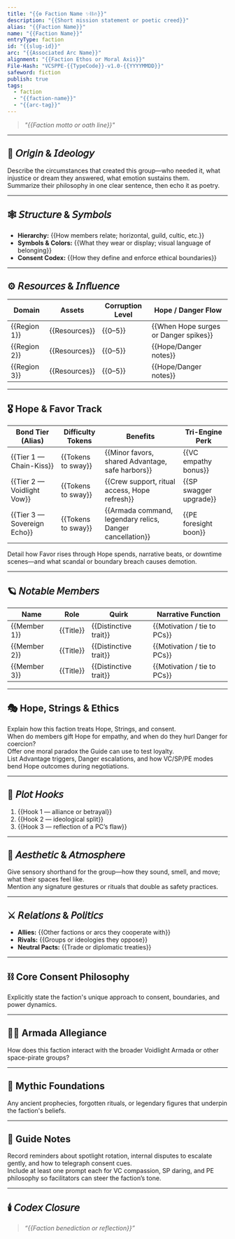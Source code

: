 ```yaml
---
title: "{{⚙️ Faction Name ✨⛓️🔥}}"
description: "{{Short mission statement or poetic creed}}"
alias: "{{Faction Name}}"
name: "{{Faction Name}}"
entryType: faction
id: "{{slug-id}}"
arc: "{{Associated Arc Name}}"
alignment: "{{Faction Ethos or Moral Axis}}"
File-Hash: "VCSPPE-{{TypeCode}}-v1.0-{{YYYYMMDD}}"
safeword: fiction
publish: true
tags:
  - faction
  - "{{faction-name}}"
  - "{{arc-tag}}"
---
```


> *"{{Faction motto or oath line}}"*  

---

## 🧭 𝘖𝘳𝘪𝘨𝘪𝘯 & 𝘐𝘥𝘦𝘰𝘭𝘰𝘨𝘺  

Describe the circumstances that created this group—who needed it, what injustice or dream they answered, what emotion sustains them.  
Summarize their philosophy in one clear sentence, then echo it as poetry.  

---

## 🕸️ 𝘚𝘵𝘳𝘶𝘤𝘵𝘶𝘳𝘦 & 𝘚𝘺𝘮𝘣𝘰𝘭𝘴  

- **Hierarchy:** {{How members relate; horizontal, guild, cultic, etc.}}  
- **Symbols & Colors:** {{What they wear or display; visual language of belonging}}  
- **Consent Codex:** {{How they define and enforce ethical boundaries}}  

---

## ⚙️ 𝘙𝘦𝘴𝘰𝘶𝘳𝘤𝘦𝘴 & 𝘐𝘯𝘧𝘭𝘶𝘦𝘯𝘤𝘦  

| Domain | Assets | Corruption Level | Hope / Danger Flow |
|---------|---------|-----------------|--------------------|
| {{Region 1}} | {{Resources}} | {{0–5}} | {{When Hope surges or Danger spikes}} |
| {{Region 2}} | {{Resources}} | {{0–5}} | {{Hope/Danger notes}} |
| {{Region 3}} | {{Resources}} | {{0–5}} | {{Hope/Danger notes}} |

---

## 🎖️ Hope & Favor Track  

| Bond Tier (Alias) | Difficulty Tokens | Benefits | Tri-Engine Perk |
|-------------------|-------------------|----------|-----------------|
| {{Tier 1 — Chain-Kiss}} | {{Tokens to sway}} | {{Minor favors, shared Advantage, safe harbors}} | {{VC empathy bonus}} |
| {{Tier 2 — Voidlight Vow}} | {{Tokens to sway}} | {{Crew support, ritual access, Hope refresh}} | {{SP swagger upgrade}} |
| {{Tier 3 — Sovereign Echo}} | {{Tokens to sway}} | {{Armada command, legendary relics, Danger cancellation}} | {{PE foresight boon}} |

Detail how Favor rises through Hope spends, narrative beats, or downtime scenes—and what scandal or boundary breach causes demotion.

---

## 🪐 𝘕𝘰𝘵𝘢𝘣𝘭𝘦 𝘔𝘦𝘮𝘣𝘦𝘳𝘴  

| Name | Role | Quirk | Narrative Function |
|------|------|-------|--------------------|
| {{Member 1}} | {{Title}} | {{Distinctive trait}} | {{Motivation / tie to PCs}} |
| {{Member 2}} | {{Title}} | {{Distinctive trait}} | {{Motivation / tie to PCs}} |
| {{Member 3}} | {{Title}} | {{Distinctive trait}} | {{Motivation / tie to PCs}} |

---

## 🎭 Hope, Strings & Ethics  

Explain how this faction treats Hope, Strings, and consent.  
When do members gift Hope for empathy, and when do they hurl Danger for coercion?  
Offer one moral paradox the Guide can use to test loyalty.  
List Advantage triggers, Danger escalations, and how VC/SP/PE modes bend Hope outcomes during negotiations.

---

## 🧩 𝘗𝘭𝘰𝘵 𝘏𝘰𝘰𝘬𝘴  

1. {{Hook 1 — alliance or betrayal}}  
2. {{Hook 2 — ideological split}}  
3. {{Hook 3 — reflection of a PC’s flaw}}  

---

## 💋 𝘈𝘦𝘴𝘵𝘩𝘦𝘵𝘪𝘤 & 𝘈𝘵𝘮𝘰𝘴𝘱𝘩𝘦𝘳𝘦  

Give sensory shorthand for the group—how they sound, smell, and move; what their spaces feel like.  
Mention any signature gestures or rituals that double as safety practices.  

---

## ⚔️ 𝘙𝘦𝘭𝘢𝘵𝘪𝘰𝘯𝘴 & 𝘗𝘰𝘭𝘪𝘵𝘪𝘤𝘴  

- **Allies:** {{Other factions or arcs they cooperate with}}  
- **Rivals:** {{Groups or ideologies they oppose}}  
- **Neutral Pacts:** {{Trade or diplomatic treaties}}  

---

## ⛓️ Core Consent Philosophy

Explicitly state the faction's unique approach to consent, boundaries, and power dynamics.

---

## 🏴‍☠️ Armada Allegiance

How does this faction interact with the broader Voidlight Armada or other space-pirate groups?

---

## 🔮 Mythic Foundations

Any ancient prophecies, forgotten rituals, or legendary figures that underpin the faction's beliefs.

---

## 📝 Guide Notes

Record reminders about spotlight rotation, internal disputes to escalate gently, and how to telegraph consent cues.  
Include at least one prompt each for VC compassion, SP daring, and PE philosophy so facilitators can steer the faction’s tone.  

---

## 🕯️ 𝘊𝘰𝘥𝘦𝘹 𝘊𝘭𝘰𝘴𝘶𝘳𝘦  
>
> *“{{Faction benediction or reflection}}”*  
